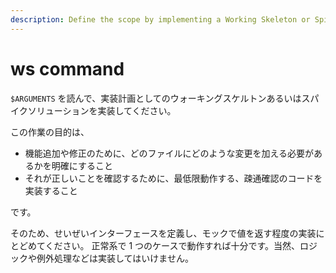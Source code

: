 ```yaml
---
description: Define the scope by implementing a Working Skeleton or Spike Solution
---
```


# ws command

`$ARGUMENTS` を読んで、実装計画としてのウォーキングスケルトンあるいはスパイクソリューションを実装してください。

この作業の目的は、

- 機能追加や修正のために、どのファイルにどのような変更を加える必要があるかを明確にすること
- それが正しいことを確認するために、最低限動作する、疎通確認のコードを実装すること

です。

そのため、せいぜいインターフェースを定義し、モックで値を返す程度の実装にとどめてください。
正常系で 1 つのケースで動作すれば十分です。当然、ロジックや例外処理などは実装してはいけません。
